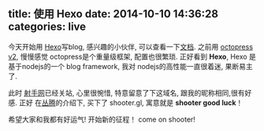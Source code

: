title: 使用 Hexo
date: 2014-10-10 14:36:28
categories: live
---

今天开始用 [Hexo](http://hexo.io/)写blog, 感兴趣的小伙伴, 可以查看一下[文档](http://hexo.io/docs/).
之前用 [octopress v2](http://octopress.org/), 慢慢感觉 octopress是个重量级框架, 配置也很繁琐.
正好看到 **Hexo**, Hexo 是基于nodejs的一个 blog framework, 我对 nodejs的高性能一直很着迷, 果断易主了.

此时 [射手网](http://shooter.cn/)已经关站, 心里很惋惜, 特意留意了下这域名, 跟我的昵称相同,很有好感.
正好 在[丛腾](http://www.weibo.com/c0ngteng)的介绍下, 买下了 shooter.gl, 寓意就是 **shooter good luck**！

希望大家和我都有好运气! 开始新的征程！ come on shooter!
